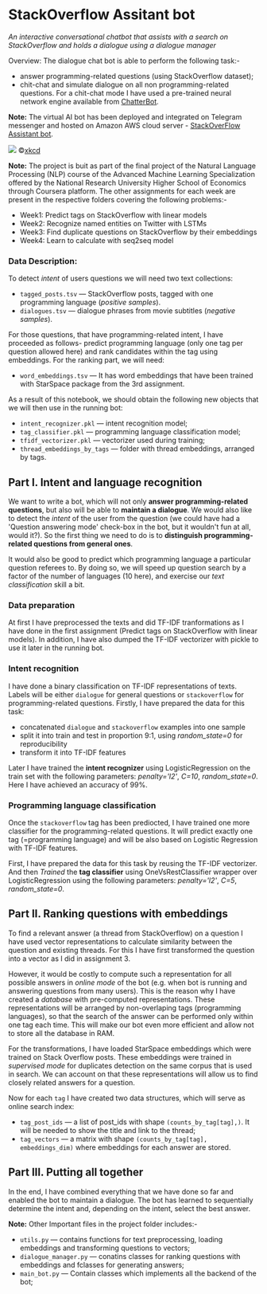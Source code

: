 # StackOverflow Assitant bot

*An interactive conversational chatbot that assists with a search on StackOverflow and holds a dialogue using a dialogue manager*

Overview:
The dialogue chat bot is able to perform the following task:-
* answer programming-related questions (using StackOverflow dataset);
* chit-chat and simulate dialogue on all non programming-related questions.
For a chit-chat mode I have used a pre-trained neural network engine available from [ChatterBot](https://github.com/gunthercox/ChatterBot).

**Note:** The virtual AI bot has been deployed and integrated on Telegram messenger and hosted on Amazon AWS cloud server - [StackOverFlow Assistant bot](https://web.telegram.org/#/im?p=@Farhan3a_bot).

![](https://imgs.xkcd.com/comics/twitter_bot.png)
©[xkcd](https://xkcd.com)

**Note:** 
The project is buit as part of the final project of the Natural Language Processing (NLP) course of the Advanced Machine Learning Specialization offered by the National Research University Higher School of Economics through Coursera platform. The other assignments for each week are present in the respective folders covering the following problems:- 
* Week1: Predict tags on StackOverflow with linear models
* Week2: Recognize named entities on Twitter with LSTMs
* Week3: Find duplicate questions on StackOverflow by their embeddings
* Week4: Learn to calculate with seq2seq model

### Data Description:

To detect *intent* of users questions we will need two text collections:
- `tagged_posts.tsv` — StackOverflow posts, tagged with one programming language (*positive samples*).
- `dialogues.tsv` — dialogue phrases from movie subtitles (*negative samples*).

For those questions, that have programming-related intent, I have proceeded as follows- predict programming language (only one tag per question allowed here) and rank candidates within the tag using embeddings.
For the ranking part, we will need:
- `word_embeddings.tsv` — It has word embeddings that have been trained with StarSpace package from the 3rd assignment.

As a result of this notebook, we should obtain the following new objects that we will then use in the running bot:
- `intent_recognizer.pkl` — intent recognition model;
- `tag_classifier.pkl` — programming language classification model;
- `tfidf_vectorizer.pkl` — vectorizer used during training;
- `thread_embeddings_by_tags` — folder with thread embeddings, arranged by tags.
    
## Part I. Intent and language recognition

We want to write a bot, which will not only **answer programming-related questions**, but also will be able to **maintain a dialogue**. We would also like to detect the *intent* of the user from the question (we could have had a 'Question answering mode' check-box in the bot, but it wouldn't fun at all, would it?). So the first thing we need to do is to **distinguish programming-related questions from general ones**.

It would also be good to predict which programming language a particular question referees to. By doing so, we will speed up question search by a factor of the number of languages (10 here), and exercise our *text classification* skill a bit.

### Data preparation
At first I have preprocessed the texts and did TF-IDF tranformations as I have done in the first assignment (Predict tags on StackOverflow with linear models). In addition, I have also dumped the TF-IDF vectorizer with pickle to use it later in the running bot.

### Intent recognition
I have done a binary classification on TF-IDF representations of texts. Labels will be either `dialogue` for general questions or `stackoverflow` for programming-related questions. Firstly, I have prepared the data for this task:
- concatenated `dialogue` and `stackoverflow` examples into one sample
- split it into train and test in proportion 9:1, using *random_state=0* for reproducibility
- transform it into TF-IDF features

Later I have trained the **intent recognizer** using LogisticRegression on the train set with the following parameters: *penalty='l2'*, *C=10*, *random_state=0*. Here I have achieved an accuracy of 99%.

### Programming language classification 
Once the `stackoverflow` tag has been prediocted, I have trained one more classifier for the programming-related questions. It will predict exactly one tag (=programming language) and will be also based on Logistic Regression with TF-IDF features. 

First, I have prepared the data for this task by reusing the TF-IDF vectorizer. And then *Trained* the **tag classifier** using OneVsRestClassifier wrapper over LogisticRegression using the following parameters: *penalty='l2'*, *C=5*, *random_state=0*.

## Part II. Ranking  questions with embeddings

To find a relevant answer (a thread from StackOverflow) on a question I have used vector representations to calculate similarity between the question and existing threads. For this I have first transformed the question into a vector as I did in assignment 3.

However, it would be costly to compute such a representation for all possible answers in *online mode* of the bot (e.g. when bot is running and answering questions from many users). This is the reason why I have created a *database* with pre-computed representations. These representations will be arranged by non-overlaping tags (programming languages), so that the search of the answer can be performed only within one tag each time. This will make our bot even more efficient and allow not to store all the database in RAM. 

For the transformations, I have loaded StarSpace embeddings which were trained on Stack Overflow posts. These embeddings were trained in *supervised mode* for duplicates detection on the same corpus that is used in search. We can account on that these representations will allow us to find closely related answers for a question. 

Now for each `tag` I have created two data structures, which will serve as online search index:
* `tag_post_ids` — a list of post_ids with shape `(counts_by_tag[tag],)`. It will be needed to show the title and link to the thread;
* `tag_vectors` — a matrix with shape `(counts_by_tag[tag], embeddings_dim)` where embeddings for each answer are stored.

## Part III. Putting all together

In the end, I have combined everything that we have done so far and enabled the bot to maintain a dialogue. The bot has learned to sequentially determine the intent and, depending on the intent, select the best answer.

**Note:** Other Important files in the project folder includes:-
- `utils.py` — contains functions for text preprocessing, loading embeddings and transforming questions to vectors;
- `dialogue_manager.py` — conatins classes for ranking questions with embeddings and fclasses for generating answers;
- `main_bot.py` — Contain classes which implements all the backend of the bot;
